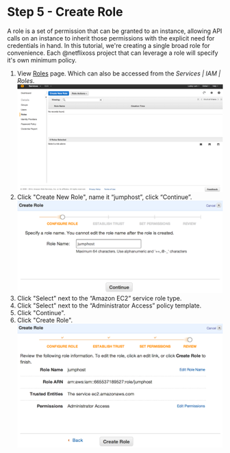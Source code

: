# Step 5 - Create Role

A role is a set of permission that can be granted to an instance, allowing API calls on an instance to inherit those permissions with the explicit need for credentials in hand.
In this tutorial, we're creating a single broad role for convenience. Each @netflixoss project that can leverage a role will specify it's own minimum policy.  

1. View <a href="https://console.aws.amazon.com/iam/home?region=us-west-2#roles" target="_blank">Roles</a> page. Which can also be accessed from the _Services | IAM | Roles_. ![](images/create-new-role.png)
2. Click "Create New Role", name it “jumphost”, click “Continue”. ![](images/create-role-jumphost.png)
3. Click "Select" next to the “Amazon EC2” service role type.
4. Click "Select" next to the “Administrator Access”  policy template.
5. Click "Continue".
6. Click "Create Role". ![](images/create-role-final-screen.png)
